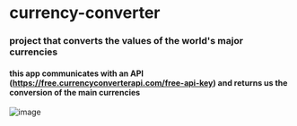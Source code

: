# currency-converter
 
### project that converts the values ​​of the world's major currencies

#### this app communicates with an API (https://free.currencyconverterapi.com/free-api-key) and returns us the conversion of the main currencies

![image](https://user-images.githubusercontent.com/58263207/111877113-79f74700-8980-11eb-8c28-8dd7a5a0d3d0.png)
